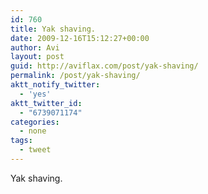 ```yaml
---
id: 760
title: Yak shaving.
date: 2009-12-16T15:12:27+00:00
author: Avi
layout: post
guid: http://aviflax.com/post/yak-shaving/
permalink: /post/yak-shaving/
aktt_notify_twitter:
  - 'yes'
aktt_twitter_id:
  - "6739071174"
categories:
  - none
tags:
  - tweet
---
```

Yak shaving.